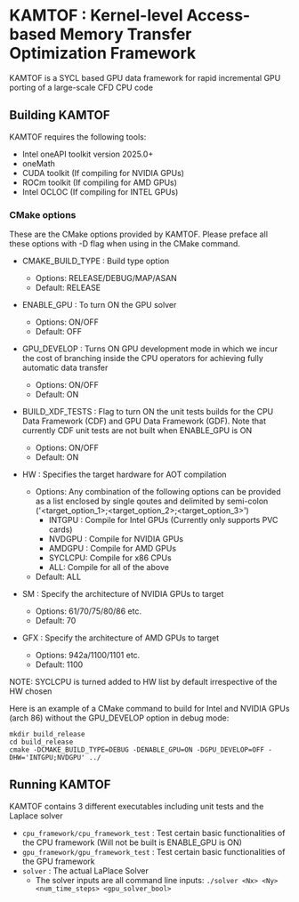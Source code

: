 # KAMTOF : Kernel-level Access-based Memory Transfer Optimization Framework

KAMTOF is a SYCL based GPU data framework for rapid incremental GPU porting of a large-scale CFD CPU code

## Building KAMTOF

KAMTOF requires the following tools:
- Intel oneAPI toolkit version 2025.0+
- oneMath
- CUDA toolkit (If compiling for NVIDIA GPUs)
- ROCm toolkit (If compiling for AMD GPUs)
- Intel OCLOC (If compiling for INTEL GPUs) 

### CMake options

These are the CMake options provided by KAMTOF. Please preface all these options with -D flag when using in the CMake command.

- CMAKE_BUILD_TYPE : Build type option
  - Options: RELEASE/DEBUG/MAP/ASAN
  - Default: RELEASE 

- ENABLE_GPU : To turn ON the GPU solver
  - Options: ON/OFF
  - Default: OFF
 
- GPU_DEVELOP : Turns ON GPU development mode in which we incur the cost of branching inside the CPU operators for achieving fully automatic data transfer
  - Options: ON/OFF
  - Default: ON
 
- BUILD_XDF_TESTS :  Flag to turn ON the unit tests builds for the CPU Data Framework (CDF) and GPU Data Framework (GDF). Note that currently CDF unit tests are not built when ENABLE_GPU is ON
  - Options: ON/OFF
  - Default: ON

- HW : Specifies the target hardware for AOT compilation
  - Options: Any combination of the following options can be provided as a list enclosed by single qoutes and delimited by semi-colon ('<target_option_1>;<target_option_2>;<target_option_3>') 
    - INTGPU : Compile for Intel GPUs (Currently only supports PVC cards)
    - NVDGPU : Compile for NVIDIA GPUs
    - AMDGPU : Compile for AMD GPUs
    - SYCLCPU: Compile for x86 CPUs
    - ALL: Compile for all of the above
  - Default: ALL
 
- SM : Specify the architecture of NVIDIA GPUs to target
  - Options: 61/70/75/80/86 etc.
  - Default: 70
 
- GFX : Specify the architecture of AMD GPUs to target
  - Options: 942a/1100/1101 etc.
  - Default: 1100
 
NOTE: SYCLCPU is turned added to HW list by default irrespective of the HW chosen 
 
Here is an example of a CMake command to build for Intel and NVIDIA GPUs (arch 86) without the GPU_DEVELOP option in debug mode:

```
mkdir build_release
cd build_release
cmake -DCMAKE_BUILD_TYPE=DEBUG -DENABLE_GPU=ON -DGPU_DEVELOP=OFF -DHW='INTGPU;NVDGPU' ../  
```

## Running KAMTOF

KAMTOF contains 3 different executables including unit tests and the Laplace solver 
- `cpu_framework/cpu_framework_test` : Test certain basic functionalities of the CPU framework (Will not be built is ENABLE_GPU is ON)
- `gpu_framework/gpu_framework_test` : Test certain basic functionalities of the GPU framework
- `solver` : The actual LaPlace Solver
  - The solver inputs are all command line inputs: `./solver <Nx> <Ny> <num_time_steps> <gpu_solver_bool>`

